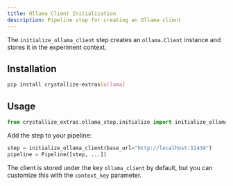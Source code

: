 ```yaml
---
title: Ollama Client Initialization
description: Pipeline step for creating an Ollama client
---
```


The `initialize_ollama_client` step creates an `ollama.Client` instance and stores it in the experiment context.

## Installation

```bash
pip install crystallize-extras[ollama]
```

## Usage

```python
from crystallize_extras.ollama_step.initialize import initialize_ollama_client

```

Add the step to your pipeline:

```python
step = initialize_ollama_client(base_url="http://localhost:11434")
pipeline = Pipeline([step, ...])
```

The client is stored under the key `ollama_client` by default, but you can customize this with the `context_key` parameter.
